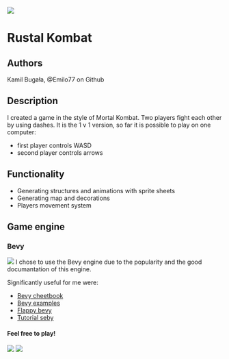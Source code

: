 ![](md_assets/main_photo.png)

# Rustal Kombat

## Authors
Kamil Bugała, @Emilo77 on Github

## Description

I created a game in the style of Mortal Kombat.
Two players fight each other by using dashes.
It is the 1 v 1 version, so far it is possible to play on one computer:
- first player controls WASD
- second player controls arrows

## Functionality
- Generating structures and animations with sprite sheets
- Generating map and decorations
- Players movement system

## Game engine
### Bevy
<a href="https://bevyengine.org/" rel="yolo">![](md_assets/bevy.png)<a/>
I chose to use the Bevy engine due to the popularity and the good documantation of this engine.

Significantly useful for me were:
- [Bevy cheetbook](https://bevy-cheatbook.github.io/)
- [Bevy examples](https://github.com/bevyengine/bevy/tree/latest/examples#examples)
- [Flappy bevy](https://www.youtube.com/watch?v=Qjc0V58lB7A)
- [Tutorial seby](https://dev.to/sbelzile/rust-platformer-part-1-bevy-and-ecs-2pci)


#### Feel free to play!

<a href="https://bevyengine.org/" rel="yolo">![](md_assets/combat.png)<a/>
<a href="https://bevyengine.org/" rel="yolo">![](md_assets/p2_win.png)<a/>

  
